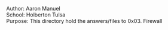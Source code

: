 Author: Aaron Manuel<br/>
School: Holberton Tulsa<br/>
Purpose: This directory hold the answers/files to 0x03. Firewall<br/>
